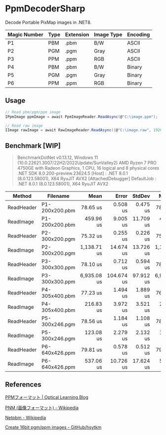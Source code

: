 # PpmDecoderSharp

Decode Portable PixMap images in .NET8.

| Magic Number | Type | Extension | Image Type | Encoding |
| ------------ | ---- | --------- | ---------- | -------- |
| P1           | PBM  | .pbm      | B/W        | ASCII    |
| P2           | PGM  | .pgm      | Gray       | ASCII    |
| P3           | PPM  | .ppm      | RGB        | ASCII    |
| P4           | PBM  | .pbm      | B/W        | Binary   |
| P5           | PGM  | .pgm      | Gray       | Binary   |
| P6           | PPM  | .ppm      | RGB        | Binary   |

## Usage

```cs
// Read pbm/pgm/ppm image
IPpmImage ppmImage = await PpmImageReader.ReadAsync(@"C:\image.ppm");

// Read raw image
IImage rawImage = await RawImageReader.ReadAsync((@"C:\image.raw", 1920, 1080, 12, 0);
```

## Benchmark [WIP]

> BenchmarkDotNet v0.13.12, Windows 11 (10.0.22621.3007/22H2/2022Update/SunValley2)
> AMD Ryzen 7 PRO 4750GE with Radeon Graphics, 1 CPU, 16 logical and 8 physical cores
> .NET SDK 8.0.200-preview.23624.5
>   [Host]     : .NET 8.0.1 (8.0.123.58001), X64 RyuJIT AVX2 [AttachedDebugger]
>   DefaultJob : .NET 8.0.1 (8.0.123.58001), X64 RyuJIT AVX2


| Method     | Filename       |        Mean |      Error |    StdDev |      Median |     Gen0 |     Gen1 |     Gen2 | Allocated |
| ---------- | -------------- | ----------: | ---------: | --------: | ----------: | -------: | -------: | -------: | --------: |
| ReadHeader | P1-200x200.pbm |    78.65 us |   0.508 us |  0.475 us |    78.45 us |   4.0283 |        - |        - |   7.96 KB |
| ReadImage  | P1-200x200.pbm |   459.96 us |   9.005 us | 11.709 us |   455.43 us |  25.3906 |        - |        - |  51.87 KB |
| ReadHeader | P2-300x200.pgm |    75.32 us |   0.255 us |  0.226 us |    75.34 us |   4.0283 |        - |        - |   7.94 KB |
| ReadImage  | P2-300x200.pgm | 1,138.71 us |  14.674 us | 13.726 us | 1,140.11 us |  35.1563 |        - |        - |  75.98 KB |
| ReadHeader | P3-300x300.ppm |    78.10 us |   0.712 us |  0.594 us |    78.21 us |   4.0283 |        - |        - |   8.13 KB |
| ReadImage  | P3-300x300.ppm | 6,935.08 us | 104.674 us | 97.912 us | 6,985.39 us |  78.1250 |  78.1250 |  78.1250 | 321.88 KB |
| ReadHeader | P4-305x400.pbm |    77.23 us |   1.494 us |  1.889 us |    76.07 us |   3.7842 |        - |        - |   7.62 KB |
| ReadImage  | P4-305x400.pbm |   216.83 us |   3.972 us |  3.521 us |   216.33 us |  38.0859 |  38.0859 |  38.0859 | 128.74 KB |
| ReadHeader | P5-300x246.pgm |    78.56 us |   1.184 us |  1.108 us |    78.68 us |   3.7842 |        - |        - |   7.76 KB |
| ReadImage  | P5-300x246.pgm |   123.08 us |   2.279 us |  2.132 us |   122.29 us |  41.5039 |        - |        - |  82.11 KB |
| ReadHeader | P6-640x426.ppm |    79.81 us |   0.578 us |  0.512 us |    79.80 us |   3.7842 |        - |        - |   7.76 KB |
| ReadImage  | P6-640x426.ppm |   537.06 us |  10.726 us | 17.624 us |   535.36 us | 249.0234 | 249.0234 | 249.0234 | 808.97 KB |

## References

[PPMフォーマット | Optical Learning Blog](http://optical-learning-blog.realop.co.jp/?eid=14)

[PNM (画像フォーマット) - Wikipedia](https://ja.wikipedia.org/wiki/PNM_%28%E7%94%BB%E5%83%8F%E3%83%95%E3%82%A9%E3%83%BC%E3%83%9E%E3%83%83%E3%83%88%29)

[Netpbm - Wikipedia](https://en.wikipedia.org/wiki/Netpbm)

[Create 16bit pgm/ppm images - GitHub/hsytkm](https://gist.github.com/hsytkm/3a57b2731a06cede117b768f5bd21f3d)
